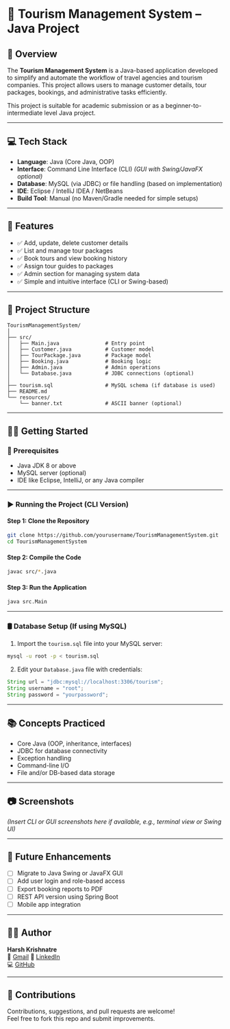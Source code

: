 # 🧳 Tourism Management System – Java Project

## 📌 Overview

The **Tourism Management System** is a Java-based application developed to simplify and automate the workflow of travel agencies and tourism companies. This project allows users to manage customer details, tour packages, bookings, and administrative tasks efficiently.

This project is suitable for academic submission or as a beginner-to-intermediate level Java project.

---

## 💻 Tech Stack

- **Language**: Java (Core Java, OOP)
- **Interface**: Command Line Interface (CLI) *(GUI with Swing/JavaFX optional)*
- **Database**: MySQL (via JDBC) or file handling (based on implementation)
- **IDE**: Eclipse / IntelliJ IDEA / NetBeans
- **Build Tool**: Manual (no Maven/Gradle needed for simple setups)

---

## 🚀 Features

- ✅ Add, update, delete customer details
- ✅ List and manage tour packages
- ✅ Book tours and view booking history
- ✅ Assign tour guides to packages
- ✅ Admin section for managing system data
- ✅ Simple and intuitive interface (CLI or Swing-based)

---

## 📁 Project Structure

```
TourismManagementSystem/
│
├── src/
│   ├── Main.java               # Entry point
│   ├── Customer.java           # Customer model
│   ├── TourPackage.java        # Package model
│   ├── Booking.java            # Booking logic
│   ├── Admin.java              # Admin operations
│   └── Database.java           # JDBC connections (optional)
│
├── tourism.sql                 # MySQL schema (if database is used)
├── README.md
└── resources/
    └── banner.txt              # ASCII banner (optional)
```

---

## 🧑‍💻 Getting Started

### 🔧 Prerequisites

- Java JDK 8 or above
- MySQL server (optional)
- IDE like Eclipse, IntelliJ, or any Java compiler

---

### ▶️ Running the Project (CLI Version)

#### Step 1: Clone the Repository
```bash
git clone https://github.com/yourusername/TourismManagementSystem.git
cd TourismManagementSystem
```

#### Step 2: Compile the Code
```bash
javac src/*.java
```

#### Step 3: Run the Application
```bash
java src.Main
```

---

### 🛢️ Database Setup (If using MySQL)

1. Import the `tourism.sql` file into your MySQL server:
```bash
mysql -u root -p < tourism.sql
```

2. Edit your `Database.java` file with credentials:
```java
String url = "jdbc:mysql://localhost:3306/tourism";
String username = "root";
String password = "yourpassword";
```

---

## 📚 Concepts Practiced

- Core Java (OOP, inheritance, interfaces)
- JDBC for database connectivity
- Exception handling
- Command-line I/O
- File and/or DB-based data storage

---

## 📷 Screenshots

*(Insert CLI or GUI screenshots here if available, e.g., terminal view or Swing UI)*

---

## 🌟 Future Enhancements

- [ ] Migrate to Java Swing or JavaFX GUI
- [ ] Add user login and role-based access
- [ ] Export booking reports to PDF
- [ ] REST API version using Spring Boot
- [ ] Mobile app integration

---

## 🙋‍♂️ Author

**Harsh Krishnatre**  
📧 [Gmail](mailto:krish.15082003@gmail.com)
🔗 [LinkedIn](https://www.linkedin.com/in/harsh-krishnatre-583449339/)  
💻 [GitHub](https://github.com/Harsh-Krishnatre)

---



## 🤝 Contributions

Contributions, suggestions, and pull requests are welcome!  
Feel free to fork this repo and submit improvements.